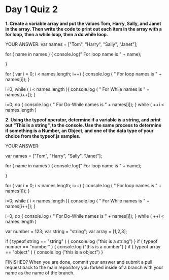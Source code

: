 # Day 1 Quiz 2

**1. Create a variable array and put the values Tom, Harry, Sally, and Janet in the array. Then write the code to print out each item in the array with a for loop, then a while loop, then a do while loop.**

YOUR ANSWER:
var names = ["Tom", "Harry", "Sally", "Janet"];

for ( name in names ) {
	console.log(" For loop name is " + name);

}

for ( var i = 0; i < names.length; i++) {
	console.log ( " For loop names is " + names[i]);
}

i=0;
while ( i < names.length ){
	console.log ( " For While names is " + names[i++]);
}

i=0;
do {
	console.log ( " For Do-While names is " + names[i]);
} while ( ++i < names.length )


**2. Using the typeof operator, determine if a variable is a string, and print out "This is a string", to the console. Use the same process to determine if something is a Number, an Object, and one of the data type of your choice from the typeof.js samples.**

YOUR ANSWER:

var names = ["Tom", "Harry", "Sally", "Janet"];

for ( name in names ) {
	console.log(" For loop name is " + name);

}

for ( var i = 0; i < names.length; i++) {
	console.log ( " For loop names is " + names[i]);
}

i=0;
while ( i < names.length ){
	console.log ( " For While names is " + names[i++]);
}

i=0;
do {
	console.log ( " For Do-While names is " + names[i]);
} while ( ++i < names.length )
	
	
var number = 123;
var string = "string";
var array = [1,2,3];

if ( typeof string == "string" ) {
	console.log ("this is a string")
}
if ( typeof number == "number" ) {
	console.log ("this is a number")
}
if ( typeof array == "object" ) {
	console.log ("this is a object")
}

FINISHED? When you are done, commit your answer and submit a pull request back to the main repository you forked inside of a branch with your name as the name of the branch.
